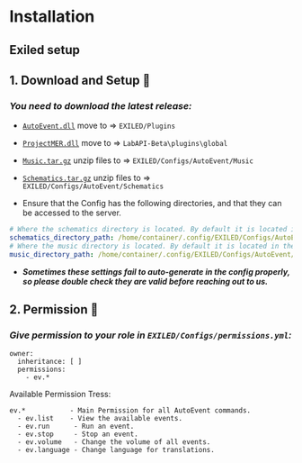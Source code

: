 # Installation

## Exiled setup
## 1. Download and Setup :moyai:
### *You need to download the latest release:*

- [``AutoEvent.dll``](https://github.com/RisottoMan/AutoEvent/releases/latest) move to => ``EXILED/Plugins``

- [``ProjectMER.dll``](https://github.com/Michal78900/ProjectMER/releases/latest) move to => ``LabAPI-Beta\plugins\global``

- [``Music.tar.gz``](https://github.com/RisottoMan/AutoEvent/releases/latest) unzip files to => ``EXILED/Configs/AutoEvent/Music``

- [``Schematics.tar.gz``](https://github.com/RisottoMan/AutoEvent/releases/latest) unzip files to => ``EXILED/Configs/AutoEvent/Schematics``

- Ensure that the Config has the following directories, and that they can be accessed to the server.
```yml
# Where the schematics directory is located. By default it is located in the AutoEvent folder.
schematics_directory_path: /home/container/.config/EXILED/Configs/AutoEvent/Schematics
# Where the music directory is located. By default it is located in the AutoEvent folder.
music_directory_path: /home/container/.config/EXILED/Configs/AutoEvent/Music
```
- ***Sometimes these settings fail to auto-generate in the config properly, so please double check they are valid before reaching out to us.***


## 2. Permission :gem:
### *Give permission to your role in ``EXILED/Configs/permissions.yml``:*

```
owner:
  inheritance: [ ]
  permissions:
    - ev.*
```
Available Permission Tress:
```
ev.*           - Main Permission for all AutoEvent commands.
  - ev.list    - View the available events.
  - ev.run      - Run an event.
  - ev.stop     - Stop an event.
  - ev.volume   - Change the volume of all events.
  - ev.language - Change language for translations.
```
